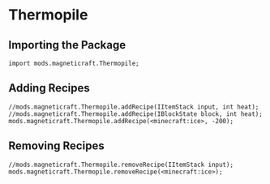 # Thermopile

## Importing the Package
```zenscript
import mods.magneticraft.Thermopile;
```

## Adding Recipes
```zenscript
//mods.magneticraft.Thermopile.addRecipe(IItemStack input, int heat);
//mods.magneticraft.Thermopile.addRecipe(IBlockState block, int heat); 
mods.magneticraft.Thermopile.addRecipe(<minecraft:ice>, -200);
```

## Removing Recipes
```zenscript
//mods.magneticraft.Thermopile.removeRecipe(IItemStack input);
mods.magneticraft.Thermopile.removeRecipe(<minecraft:ice>);
```